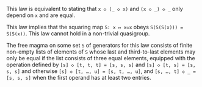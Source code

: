 This law is equivalent to stating that `x ◇ (_ ◇ x)` and `(x ◇ _) ◇ _` only depend on `x` and are equal.

This law implies that the squaring map `S: x ↦ x◇x` obeys `S(S(S(x))) = S(S(x))`.  This law cannot hold in a non-trivial quasigroup.

The free magma on some set `S` of generators for this law consists of finite non-empty lists of elements of `S` whose last and third-to-last elements may only be equal if the list consists of three equal elements, equipped with the operation defined by `[s] ◇ [t, t, t] = [s, s, s]` and `[s] ◇ [t, s] = [s, s, s]` and otherwise `[s] ◇ [t, …, u] = [s, t, …, u]`, and `[s, …, t] ◇ _ = [s, s, s]` when the first operand has at least two entries.
